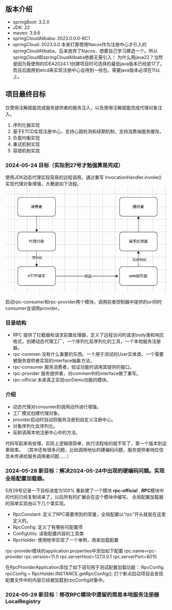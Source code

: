 ## 版本介绍
- springBoot: 3.2.0
- JDK: 22
- maven: 3.9.6
- springCloudAlibaba: 2023.0.0.0-RC1
- springCloud: 2023.0.0
本来打算使用Nacos作为注册中心才引入的springCloudAlibaba，后来放弃了Nacos，想要自己学习建造一个。所以springCloud和springCloudAlibaba依赖无需引入！
为什么用java22？当然是因为我使用的IDEA2024.1.1创建项目时可选择的最低java版本已经是17了。而且后面用到etcd来实现注册中心会用到一些包，需要java版本必须在11以上。
## 项目最终目标
仅使用注解就能完成服务提供者的服务注入，以及使用注解就能完成代理对象注入。
1. 序列化器实现
2. 基于ETCD实现注册中心，支持心跳检测和续期机制，支持消费端服务缓存。
3. 负载均衡实现
4. 重试机制实现
5. 容错机制实现

### 2024-05-24 目标（实际到27号才勉强算是完成）
使用JDK动态代理实现简易的远程调用。通过重写 InvocationHandler.invoke() 实现代理对象增强，大概是如下流程。
![](/jpg/动态代理简易流程.jpg)

启动rpc-consumer和rpc-provider两个模块，调用前者控制器中提供的url同时consumer会调用provider。

### 目录结构
- RPC 提供了拦截器和请求前置处理器，定义了远程访问的请求body类和响应格式，创建动态代理工厂，一个序列化反序列化的工具，一个本地服务注册器。
- rpc-commen 没有什么重要的东西。一个用于测试的User实体类，一个需要被服务提供者实现的interface抽象方法。
- rpc-consumer 服务消费者，验证功能时调用其提供的接口。
- rpc-provider 服务提供者，对commen中的interface做了重写。
- rpc-official 未来真正实现rpcDemo功能的模块。

### 介绍
- 动态代理对consumer的调用动作进行增强。
- 工厂模式创建代理对象。
- provider启动时自动将服务注册到自定义注册中心。
- 对象序列化反序列化。
- 反射调用本地注册中心中的方法。

代码写起来有些慢，实际上逻辑很简单，执行流程啥的就不写了，第一个版本到这里结束。
（其中还有很多问题，比如调用地址的硬编码问题，服务提供者响应信息未传递给服务调用者问题……）

### 2024-05-28 新目标：解决2024-05-24中出现的硬编码问题。实现全局配置加载器。
5月29号记录一下目标进度为100%
重新建了一个模块 **rpc-official** , **RPC**模块中的代码已经复制进来了，以后所有的扩展会在这个模块中编写。
全局配置加载器的简单实现由以下几个类实现。
- RpcConstant: 定义了RPC需要用到的常量，全局配置以“rpc”开头就是在这里定义的。
- RpcConfig: 定义了有哪些可配置项
- ConfigUtils: 读取配置内容的工具类
- RpcHolder: 使用枚举实现了一个单例，用来加载配置

rpc-provider模块的application.properties中添加如下配置
rpc.name=rpc-provider
rpc.version=11.0
rpc.serverHost=127.0.0.1
rpc.serverPort=8010

在RpcProviderApplication添加了如下语句用于测试配置加载功能：
RpcConfig rpcConfig = RpcHolder.INSTANCE.getRpcConfig();
打个断点启动项目会发现配置文件中的内容已经被加载到rpcConfig对象中。


### 2024-05-29 新目标：修改RPC模块中遗留的简易本地服务注册器LocalRegistry


